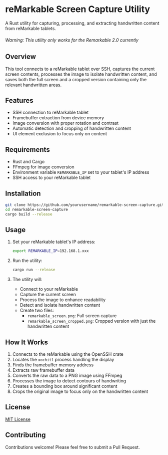 # reMarkable Screen Capture Utility

A Rust utility for capturing, processing, and extracting handwritten content from reMarkable tablets.

###### Warning: This utility only works for the Remarkable 2.0 currently

## Overview

This tool connects to a reMarkable tablet over SSH, captures the current screen contents, processes the image to isolate handwritten content, and saves both the full screen and a cropped version containing only the relevant handwritten areas.

## Features

- SSH connection to reMarkable tablet
- Framebuffer extraction from device memory
- Image conversion with proper rotation and contrast
- Automatic detection and cropping of handwritten content
- UI element exclusion to focus only on content

## Requirements

- Rust and Cargo
- FFmpeg for image conversion
- Environment variable `REMARKABLE_IP` set to your tablet's IP address
- SSH access to your reMarkable tablet

## Installation

```bash
git clone https://github.com/yourusername/remarkable-screen-capture.git
cd remarkable-screen-capture
cargo build --release
```

## Usage

1. Set your reMarkable tablet's IP address:

   ```bash
   export REMARKABLE_IP=192.168.1.xxx
   ```

2. Run the utility:

   ```bash
   cargo run --release
   ```

3. The utility will:
   - Connect to your reMarkable
   - Capture the current screen
   - Process the image to enhance readability
   - Detect and isolate handwritten content
   - Create two files:
     - `remarkable_screen.png`: Full screen capture
     - `remarkable_screen_cropped.png`: Cropped version with just the handwritten content

## How It Works

1. Connects to the reMarkable using the OpenSSH crate
2. Locates the `xochitl` process handling the display
3. Finds the framebuffer memory address
4. Extracts raw framebuffer data
5. Converts the raw data to a PNG image using FFmpeg
6. Processes the image to detect contours of handwriting
7. Creates a bounding box around significant content
8. Crops the original image to focus only on the handwritten content

## License

[MIT License](LICENSE)

## Contributing

Contributions welcome! Please feel free to submit a Pull Request.
